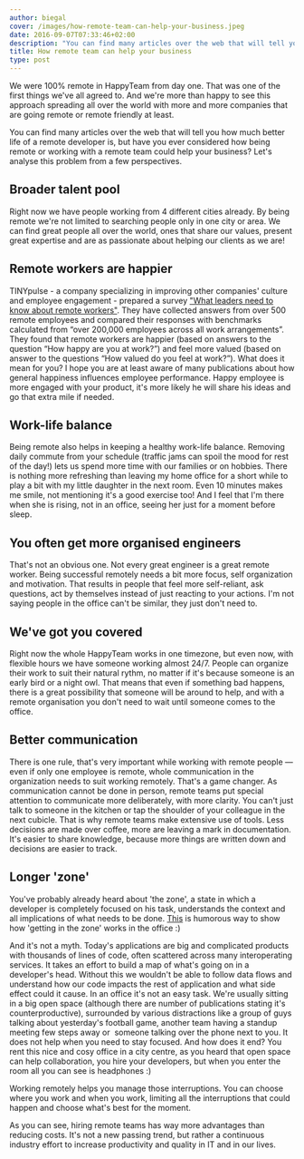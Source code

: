 ```yaml
---
author: biegal
cover: /images/how-remote-team-can-help-your-business.jpeg
date: 2016-09-07T07:33:46+02:00
description: "You can find many articles over the web that will tell you how much better life of a remote developer is, but have you ever considered how being remote or working with a remote team could help your business?"
title: How remote team can help your business
type: post
---
```


We were 100% remote in HappyTeam from day one. That was one of the first things we've all agreed to. And we're more than happy to see this approach spreading all over the world with more and more companies that are going remote or remote friendly at least.

You can find many articles over the web that will tell you how much better life of a remote developer is, but have you ever considered how being remote or working with a remote team could help your business?
Let's analyse this problem from a few perspectives.

## Broader talent pool
Right now we have people working from 4 different cities already. By being remote we're not limited to searching people only in one city or area. We can find great people all over the world, ones that share our values, present great expertise and are as passionate about helping our clients as we are!

## Remote workers are happier
TINYpulse - a company specializing in improving other companies' culture and employee engagement - prepared a survey ["What leaders need to know about remote workers"](https://cdn2.hubspot.net/hubfs/443262/TINYpulse_What_Leaders_Need_to_Know_About_Remote_Workers.pdf).
They have collected answers from over 500 remote employees and compared their responses with benchmarks calculated from “over 200,000 employees across all work arrangements”.
They found that remote workers are happier (based on answers to the question “How happy are you at work?”) and feel more valued (based on answer to the questions “How valued do you feel at work?”).
What does it mean for you? I hope you are at least aware of many publications about how general happiness influences employee performance. Happy employee is more engaged with your product, it's more likely he will share his ideas and go that extra mile if needed.

## Work-life balance
Being remote also helps in keeping a healthy work-life balance. Removing daily commute from your schedule (traffic jams can spoil the mood for rest of the day!) lets us spend more time with our families or on hobbies. There is nothing more refreshing than leaving my home office for a short while to play a bit with my little daughter in the next room. Even 10 minutes makes me smile, not mentioning it's a good exercise too! And I feel that I'm there when she is rising, not in an office, seeing her just for a moment before sleep.

## You often get more organised engineers
That's not an obvious one. Not every great engineer is a great remote worker. Being successful remotely needs a bit more focus, self organization and motivation. That results in people that feel more self-reliant, ask questions, act by themselves instead of just reacting to your actions. I'm not saying people in the office can't be similar, they just don't need to.

## We've got you covered
Right now the whole HappyTeam works in one timezone, but even now, with flexible hours we have someone working almost 24/7. People can organize their work to suit their natural rythm, no matter if it's because someone is an early bird or a night owl. That means that even if something bad happens, there is a great possibility that someone will be around to help, and with a remote organisation you don't need to wait until someone comes to the office.

## Better communication
There is one rule, that's very important while working with remote people — even if only one employee is remote, whole communication in the organization needs to suit working remotely. That's a game changer. As communication cannot be done in person, remote teams put special attention to communicate more deliberately, with more clarity. You can't just talk to someone in the kitchen or tap the shoulder of your colleague in the next cubicle. That is why remote teams make extensive use of tools. Less decisions are made over coffee, more are leaving a mark in documentation. It's easier to share knowledge, because more things are written down and decisions are easier to track.

## Longer 'zone'
You've probably already heard about 'the zone', a state in which a developer is completely focused on his task, understands the context and all implications of what needs to be done. <a href="http://cpuboss.com/blog/dont-interrupt-programmer/" target="_blank">This</a> is humorous way to show how 'getting in the zone' works in the office :)

And it's not a myth. Today's applications are big and complicated products with thousands of lines of code, often scattered across many interoperating services. It takes an effort to build a map of what's going on in a developer's head. Without this we wouldn't be able to follow data flows and understand how our code impacts the rest of application and what side effect could it cause. In an office it's not an easy task. We're usually sitting in a big open space (although there are number of publications stating it's counterproductive), surrounded by various distractions like a group of guys talking about yesterday's football game, another team having a standup meeting few steps away or  someone talking over the phone next to you. It does not help when you need to stay focused. And how does it end? You rent this nice and cosy office in a city centre, as you heard that open space can help collaboration, you hire your developers, but when you enter the room all you can see is headphones :)

Working remotely helps you manage those interruptions. You can choose where you work and when you work, limiting all the interruptions that could happen and choose what's best for the moment.

As you can see, hiring remote teams has way more advantages than reducing costs. It's not a new passing trend, but rather a continuous industry effort to increase productivity and quality in IT and in our lives.

